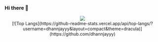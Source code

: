 ### Hi there 👋

<div align="center" style="marginBottom:'20px'">
<img src="https://github-readme-streak-stats.herokuapp.com/?user=dhannjayyy&count_private=true&include_all_commits=true&&theme=dracula"/>
</div>

<div align="center">
[![Top Langs](https://github-readme-stats.vercel.app/api/top-langs/?username=dhannjayyy&layout=compact&theme=dracula)](https://github.com/dhannjayyy)
</div>




